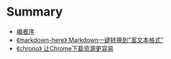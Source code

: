 # Summary

* [编者序](README.md)
* [《markdown-here》 Markdown一键转换到"富文本格式"](markdownyi-jian-zhuan-huan-523022-fu-wen-ben-ge-5f0f22.md)
* [《chrono》 让Chrome下载资源更容易](chrono-rang-chrome-xia-zai-zi-yuan-geng-rong-yi.md)

